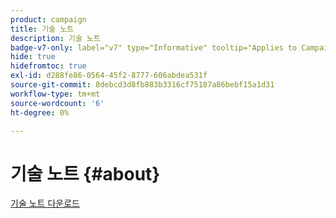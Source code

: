 ```yaml
---
product: campaign
title: 기술 노트
description: 기술 노트
badge-v7-only: label="v7" type="Informative" tooltip="Applies to Campaign Classic v7 only"
hide: true
hidefromtoc: true
exl-id: d288fe86-0564-45f2-8777-606abdea531f
source-git-commit: 8debcd3d8fb883b3316cf75187a86bebf15a1d31
workflow-type: tm+mt
source-wordcount: '6'
ht-degree: 0%

---
```


# 기술 노트 {#about}



[기술 노트 다운로드](guidelines.pdf)
